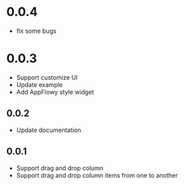 # 0.0.4
* fix some bugs

# 0.0.3
* Support customize UI
* Update example
* Add AppFlowy style widget

## 0.0.2

* Update documentation

## 0.0.1

* Support drag and drop column
* Support drag and drop column items from one to another

